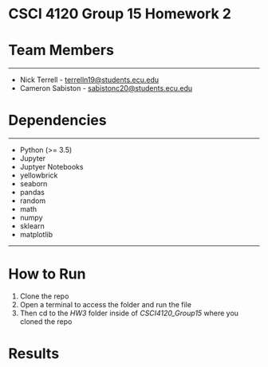 # CSCI 4120 Group 15 Homework 2

# Team Members
___
- Nick Terrell - terrelln19@students.ecu.edu
- Cameron Sabiston - sabistonc20@students.ecu.edu

# Dependencies
___
- Python (>= 3.5)
 - Jupyter
 - Juptyer Notebooks
 - yellowbrick
 - seaborn
 - pandas
 - random
 - math
 - numpy
 - sklearn
 - matplotlib
___
# How to Run
1. Clone the repo
2. Open a terminal to access the folder and run the file
3. Then cd to the *HW3* folder inside of *CSCI4120_Group15* where you cloned the repo

# Results

